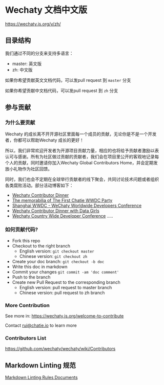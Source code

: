 # Wechaty 文档中文版

https://wechaty.js.org/v/zh/

## 目录结构

我们通过不同的分支来支持多语言：

- master: 英文版
- zh: 中文版

如果你希望贡献英文文档代码，可以发pull request 到 `master` 分支

如果你希望贡献中文档代码，可以发pull request 到 `zh` 分支

## 参与贡献

### 为什么要贡献

Wechaty 的成长离不开开源社区里面每一个成员的贡献，无论你是不是一个开发者，你都可以帮助Wechaty 成长的更好！

所以，我们非常欢迎开发者为开源项目贡献力量，相应的也将给予贡献者激励以表认可与感谢。所有为社区做过贡献的贡献者，我们会在项目里公开的客观地记录每个人的贡献，同时邀请你加入Wechaty Global Contributors Home，并会定期发放小礼物作为社区回馈。

同时，我们也会不定期在全球举行贡献者的线下聚会，共同讨论技术问题或者组织各类腐败活动。部分活动博客如下：

- [Wechaty Contributor Dinner](https://wechaty.github.io/2017/04/26/wechaty-meeting/)
- [The memorabilia of The First Chatie WWDC Party](https://wechaty.github.io/2017/06/06/the-first-chatie-wwdc-party/)
- [Shanghai WWDC - WeChaty Worldwide Developers Conference](https://wechaty.github.io/2017/08/28/wechaty-shanghai-meetup/)
- [Wechaty Contributor Dinner with Data Girls](https://wechaty.github.io/2018/01/14/wechaty-contributor-dinner-data-girl/)
- [Wechaty Country Wide Developer Conference](https://wechaty.github.io/2018/09/15/country-wide-developer-conference/)
.....

### 如何贡献代码?

- Fork this repo
- Checkout to the right branch
  - English version: `git checkout master`
  - Chinese version: `git checkout zh`
- Create your doc branch: `git checkout -b doc`
- Write this doc in markdown
- Commit your changes `git commit -am 'doc comment'`
- Push to the branch
- Create new Pull Request to the corresponding branch
  - English version: pull request to master branch
  - Chinese version: pull request to zh branch

### More Contribution

See more in: https://wechaty.js.org/welcome-to-contribute

Contact rui@chatie.io to learn more

### Contributors List

<https://github.com/wechaty/wechaty/wiki/Contributors>

## Markdown Linting 规范

[Markdown Linting Rules Documents](https://github.com/DavidAnson/markdownlint/blob/master/doc/Rules.md)
